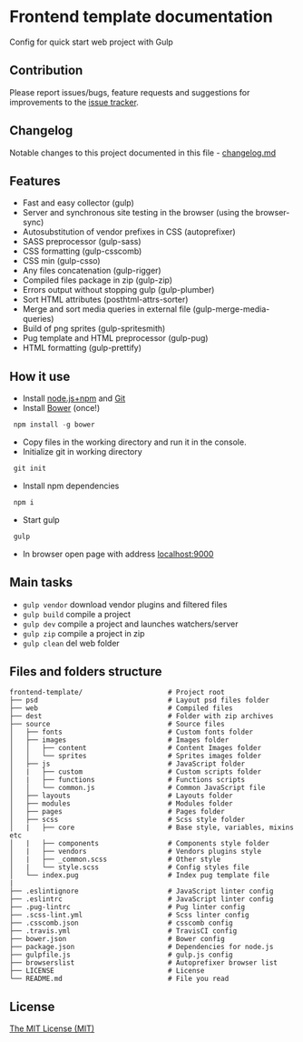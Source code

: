 # Frontend template documentation

Config for quick start web project with Gulp

## Contribution

Please report issues/bugs, feature requests and suggestions for improvements to the [issue tracker][issue].

## Changelog

Notable changes to this project documented in this file - [changelog.md][changelog]

## Features

+ Fast and easy collector (gulp)
+ Server and synchronous site testing in the browser (using the browser-sync)
+ Autosubstitution of vendor prefixes in CSS (autoprefixer)
+ SASS preprocessor (gulp-sass)
+ CSS formatting (gulp-csscomb)
+ CSS min (gulp-csso)
+ Any files concatenation (gulp-rigger)
+ Compiled files package in zip (gulp-zip)
+ Errors output without stopping gulp (gulp-plumber)
+ Sort HTML attributes (posthtml-attrs-sorter)
+ Merge and sort media queries in external file (gulp-merge-media-queries)
+ Build of png sprites (gulp-spritesmith)
+ Pug template and HTML preprocessor (gulp-pug)
+ HTML formatting (gulp-prettify)

## How it use

+ Install [node.js+npm](https://nodejs.org) and [Git](https://git-scm.com/downloads)
+ Install [Bower](http://bower.io/) (once!)

```js
 npm install -g bower
```

+ Copy files in the working directory and run it in the console.
+ Initialize git in working directory

```js
 git init
```

+ Install npm dependencies

```js
 npm i
```

+ Start gulp

```js
 gulp
```

+ In browser open page with address [localhost:9000](http://localhost:9000/)

## Main tasks

+ `gulp vendor` download vendor plugins and filtered files
+ `gulp build` compile a project
+ `gulp dev` compile a project and launches watchers/server
+ `gulp zip` compile a project in zip
+ `gulp clean` del web folder

## Files and folders structure

```doc
frontend-template/                     # Project root
├── psd                                # Layout psd files folder
├── web                                # Compiled files
├── dest                               # Folder with zip archives
├── source                             # Source files
│   ├── fonts                          # Custom fonts folder
│   ├── images                         # Images folder
│   │   ├── content                    # Content Images folder
│   │   └── sprites                    # Sprites images folder
│   ├── js                             # JavaScript folder
│   |   ├── custom                     # Custom scripts folder
│   |   ├── functions                  # Functions scripts
│   │   └── common.js                  # Common JavaScript file
│   ├── layouts                        # Layouts folder
│   ├── modules                        # Modules folder
│   ├── pages                          # Pages folder
│   ├── scss                           # Scss style folder
│   |   ├── core                       # Base style, variables, mixins etc
│   |   ├── components                 # Components style folder
│   |   ├── vendors                    # Vendors plugins style
│   |   ├── _common.scss               # Other style
│   |   └── style.scss                 # Config styles file
│   └── index.pug                      # Index pug template file
|
├── .eslintignore                      # JavaScript linter config
├── .eslintrc                          # JavaScript linter config
├── .pug-lintrc                        # Pug linter config
├── .scss-lint.yml                     # Scss linter config
├── .csscomb.json                      # csscomb config
├── .travis.yml                        # TravisCI config
├── bower.json                         # Bower config
├── package.json                       # Dependencies for node.js
├── gulpfile.js                        # gulp.js config
├── browserslist                       # Autoprefixer browser list
├── LICENSE                            # License
└── README.md                          # File you read
```

## License

[The MIT License (MIT)][license]

[license]:https://github.com/deeppines/frontend-template/blob/master/LICENSE
[changelog]:https://github.com/deeppines/frontend-template/blob/master/CHANGELOG.md
[issue]:https://github.com/deeppines/frontend-template/issues
